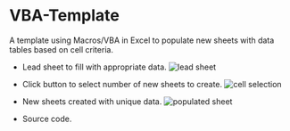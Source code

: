 # VBA-Template
A template using Macros/VBA in Excel to populate new sheets with data tables based on cell criteria.

- Lead sheet to fill with appropriate data.
![lead sheet](https://github.com/lilyeckhart/VBA-Payroll-Template/assets/64758489/2f6b9e0f-49c3-4320-85ab-1a75fbe21a97)


- Click button to select number of new sheets to create.
![cell selection](https://github.com/lilyeckhart/VBA-Payroll-Template/assets/64758489/690cb5a8-f4a6-44ea-b6bb-357ba09bd6f6)


- New sheets created with unique data.
![populated sheet](https://github.com/lilyeckhart/VBA-Payroll-Template/assets/64758489/db2331ac-9a91-487a-a9ed-1e3458150e27)


- Source code.
